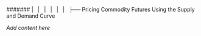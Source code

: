 ####### |   |   |   |   |   |   ├── Pricing Commodity Futures Using the Supply and Demand Curve

*Add content here*